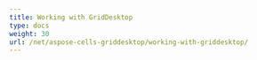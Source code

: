 ```yaml
---
title: Working with GridDesktop
type: docs
weight: 30
url: /net/aspose-cells-griddesktop/working-with-griddesktop/
---
```



